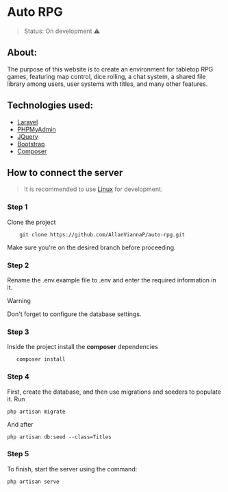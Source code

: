 # Auto RPG 
> Status: On development ⚠️


## **About**:

The purpose of this website is to create an environment for tabletop RPG games, featuring map control, dice rolling, a chat system, a shared file library among users, user systems with titles, and many other features. 

## **Technologies used**:
* [Laravel](https://laravel.com/)
* [PHPMyAdmin](https://www.phpmyadmin.net/)
* [JQuery](https://jquery.com/)
* [Bootstrap](https://getbootstrap.com/)
* [Composer](https://getcomposer.org/)
  
## **How to connect the server**
>  It is recommended to use [Linux](https://linuxmint.com/) for development.

### Step 1

Clone the project 
```
    git clone https://github.com/AllanViannaP/auto-rpg.git
```
Make sure you're on the desired branch before proceeding.


### Step 2

Rename the .env.example file to .env and enter the required information in it.
> [!WARNING]
> Don't forget to configure the database settings.

### Step 3

Inside the project install the **composer** dependencies
```
   composer install 
```

### Step 4

First, create the database, and then use migrations and seeders to populate it.
Run
```
php artisan migrate
```
And after 
```
php artisan db:seed --class=Titles
```

### Step 5

To finish, start the server using the command:
```
php artisan serve
```

